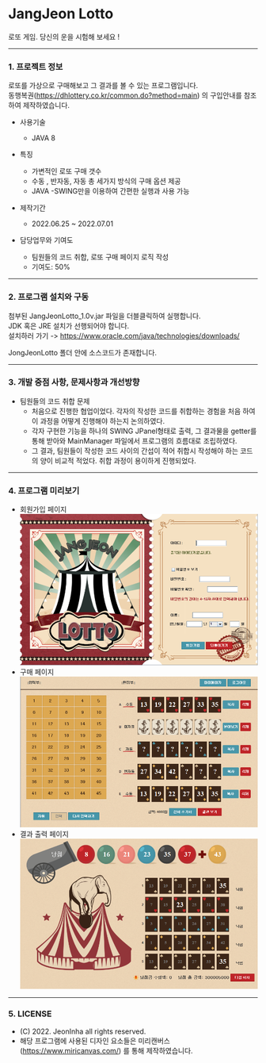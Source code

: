 # JangJeon Lotto
로또 게임. 당신의 운을 시험해 보세요 !
***
### 1. 프로젝트 정보
  로또를 가상으로 구매해보고 그 결과를 볼 수 있는 프로그램입니다.   
  동행복권(https://dhlottery.co.kr/common.do?method=main) 의 구입안내를 참조하여 제작하였습니다.
  
  - 사용기술
    - JAVA 8

  - 특징
    - 가변적인 로또 구매 갯수 
    - 수동 , 반자동, 자동 총 세가지 방식의 구매 옵션 제공
    - JAVA -SWING만을 이용하여 간편한 실행과 사용 가능
 
- 제작기간
  - 2022.06.25 ~ 2022.07.01

- 담당업무와 기여도
  - 팀원들의 코드 취합, 로또 구매 페이지 로직 작성
  - 기여도: 50%


***

### 2. 프로그램 설치와 구동

첨부된 JangJeonLotto_1.0v.jar 파일을 더블클릭하여 실행합니다.   
JDK 혹은 JRE 설치가 선행되어야 합니다.   
  설치하러 가기 -> https://www.oracle.com/java/technologies/downloads/   
   
JongJeonLotto 폴더 안에 소스코드가 존재합니다.

***
### 3. 개발 중점 사항, 문제사항과 개선방향
  - 팀원들의 코드 취합 문제
    - 처음으로 진행한 협업이었다. 각자의 작성한 코드를 취합하는 경험을 처음 하여 이 과정을 어떻게 진행해야 하는지 논의하였다.
    - 각자 구현한 기능을 하나의 SWING JPanel형태로 출력, 그 결과물을 getter를 통해 받아와 MainManager 파일에서 프로그램의 흐름대로 조립하였다.
    - 그 결과, 팀원들이 작성한 코드 사이의 간섭이 적어 취합시 작성해야 하는 코드의 양이 비교적 적었다. 취합 과정이 용이하게 진행되었다.

***

### 4. 프로그램 미리보기
- 회원가입 페이지   
![poster](./img/1.PNG)   
- 구매 페이지   
![poster](./img/2.PNG)   
- 결과 출력 페이지   
![poster](./img/3.PNG)   


***

### 5. LICENSE
- (C) 2022. JeonInha all rights reserved.
- 해당 프로그램에 사용된 디자인 요소들은 미리캔버스(https://www.miricanvas.com/) 를 통해 제작하였습니다.



